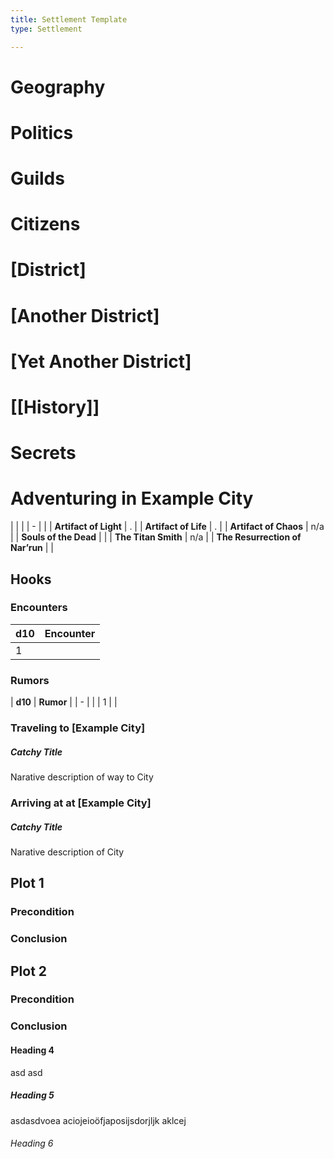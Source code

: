 ```yaml
---
title: Settlement Template
type: Settlement

---
```


# Geography

# Politics

# Guilds

# Citizens

# [District]

# [Another District]

# [Yet Another District]

# [[History]]

# Secrets




# Adventuring in Example City

|                                 |     |
| - |  |
| **Artifact of Light**           | .   |
| **Artifact of Life**            | .   |
| **Artifact of Chaos**           | n/a |
| **Souls of the Dead**           |     |
| **The Titan Smith**             | n/a |
| **The Resurrection of Nar’run** |     |



## Hooks

### Encounters

| **d10** | **Encounter** |
| - | - |
| 1       |               |

### Rumors

| **d10** | **Rumor** |
| - |  |
| 1       |           |

### Traveling to [Example City]



##### Catchy Title

Narative description of way to City



### Arriving at at [Example City]



##### Catchy Title

Narative description of City



## Plot 1

### Precondition

### Conclusion

## Plot 2

### Precondition

### Conclusion

#### Heading 4

asd
asd

##### Heading 5

asdasdvoea
aciojeioöfjaposijsdorjljk
aklcej

###### Heading 6
